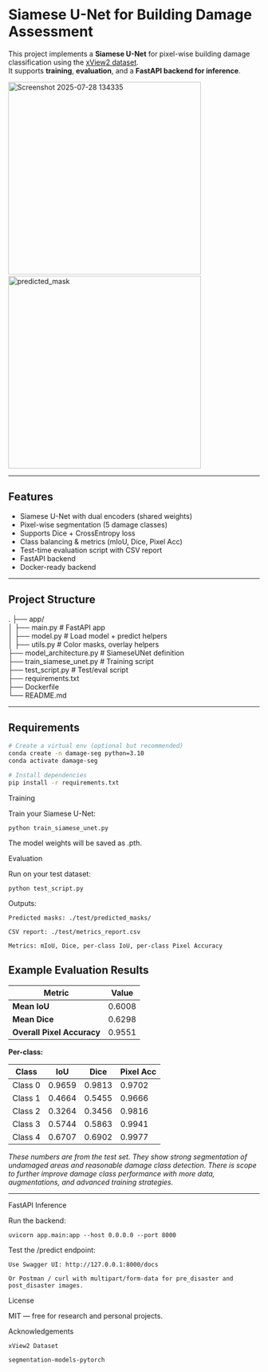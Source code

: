 # Siamese U-Net for Building Damage Assessment

This project implements a **Siamese U-Net** for pixel-wise building damage classification using the [xView2 dataset](https://xview2.org/).  
It supports **training**, **evaluation**, and a **FastAPI backend for inference**.

<img width="386" height="386" alt="Screenshot 2025-07-28 134335" src="https://github.com/user-attachments/assets/10fe09ed-185b-4d86-bfd2-e9925a5e2d2b" />&nbsp;&nbsp;&nbsp;&nbsp;&nbsp;&nbsp;&nbsp;&nbsp;
<img width="386" height="386" alt="predicted_mask" src="https://github.com/user-attachments/assets/286c2188-1eca-4b71-88fa-c9dc998dc317" />

---

## Features

- Siamese U-Net with dual encoders (shared weights)
- Pixel-wise segmentation (5 damage classes)
- Supports Dice + CrossEntropy loss
- Class balancing & metrics (mIoU, Dice, Pixel Acc)
- Test-time evaluation script with CSV report
-  FastAPI backend 
-  Docker-ready backend

---


## Project Structure

.
├── app/  
│ ├── main.py # FastAPI app  
│ ├── model.py # Load model + predict helpers  
│ ├── utils.py # Color masks, overlay helpers  
├── model_architecture.py # SiameseUNet definition  
├── train_siamese_unet.py # Training script  
├── test_script.py # Test/eval script  
├── requirements.txt  
├── Dockerfile  
└── README.md  



---

  
## Requirements

```bash
# Create a virtual env (optional but recommended)
conda create -n damage-seg python=3.10
conda activate damage-seg

# Install dependencies
pip install -r requirements.txt
```



Training

Train your Siamese U-Net:
```
python train_siamese_unet.py
```
The model weights will be saved as .pth.





Evaluation

Run on your test dataset:
```
python test_script.py
```
Outputs:

    Predicted masks: ./test/predicted_masks/

    CSV report: ./test/metrics_report.csv

    Metrics: mIoU, Dice, per-class IoU, per-class Pixel Accuracy


## Example Evaluation Results

| Metric | Value |
|----------------|-----------|
| **Mean IoU**   | 0.6008 |
| **Mean Dice**  | 0.6298 |
| **Overall Pixel Accuracy** | 0.9551 |

**Per-class:**

| Class | IoU | Dice | Pixel Acc |
|-------|------|------|----------------|
| Class 0 | 0.9659 | 0.9813 | 0.9702 |
| Class 1 | 0.4664 | 0.5455 | 0.9666 |
| Class 2 | 0.3264 | 0.3456 | 0.9816 |
| Class 3 | 0.5744 | 0.5863 | 0.9941 |
| Class 4 | 0.6707 | 0.6902 | 0.9977 |

*These numbers are from the test set. They show strong segmentation of undamaged areas and reasonable damage class detection. There is scope to further improve damage class performance with more data, augmentations, and advanced training strategies.*

---



FastAPI Inference 

Run the backend:
```
uvicorn app.main:app --host 0.0.0.0 --port 8000
```

Test the /predict endpoint:

    Use Swagger UI: http://127.0.0.1:8000/docs

    Or Postman / curl with multipart/form-data for pre_disaster and post_disaster images.





License

MIT — free for research and personal projects.





Acknowledgements

    xView2 Dataset

    segmentation-models-pytorch
